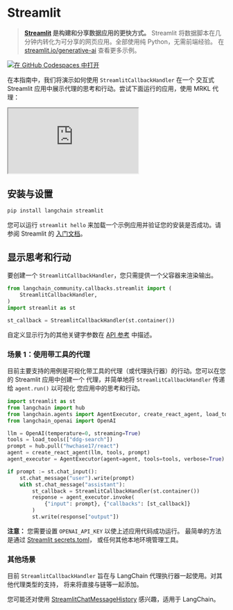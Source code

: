 # Streamlit

> **[Streamlit](https://streamlit.io/) 是构建和分享数据应用的更快方式。**
> Streamlit 将数据脚本在几分钟内转化为可分享的网页应用。全部使用纯 Python，无需前端经验。
> 在 [streamlit.io/generative-ai](https://streamlit.io/generative-ai) 查看更多示例。

[![在 GitHub Codespaces 中打开](https://github.com/codespaces/badge.svg)](https://codespaces.new/langchain-ai/streamlit-agent?quickstart=1)

在本指南中，我们将演示如何使用 `StreamlitCallbackHandler` 在一个
交互式 Streamlit 应用中展示代理的思考和行动。尝试下面运行的应用，使用 MRKL 代理：

<iframe loading="lazy" src="https://langchain-mrkl.streamlit.app/?embed=true&embed_options=light_theme"
    style={{ width: 100 + '%', border: 'none', marginBottom: 1 + 'rem', height: 600 }}
    allow="camera;clipboard-read;clipboard-write;"
></iframe>

## 安装与设置

```bash
pip install langchain streamlit
```

您可以运行 `streamlit hello` 来加载一个示例应用并验证您的安装是否成功。请参阅 Streamlit 的
[入门文档](https://docs.streamlit.io/library/get-started)。

## 显示思考和行动

要创建一个 `StreamlitCallbackHandler`，您只需提供一个父容器来渲染输出。

```python
from langchain_community.callbacks.streamlit import (
    StreamlitCallbackHandler,
)
import streamlit as st

st_callback = StreamlitCallbackHandler(st.container())
```

自定义显示行为的其他关键字参数在
[API 参考](https://python.langchain.com/api_reference/langchain/callbacks/langchain.callbacks.streamlit.streamlit_callback_handler.StreamlitCallbackHandler.html) 中描述。

### 场景 1：使用带工具的代理

目前主要支持的用例是可视化带工具的代理（或代理执行器）的行动。您可以在您的 Streamlit 应用中创建一个
代理，并简单地将 `StreamlitCallbackHandler` 传递给 `agent.run()` 以可视化
您应用中的思考和行动。

```python
import streamlit as st
from langchain import hub
from langchain.agents import AgentExecutor, create_react_agent, load_tools
from langchain_openai import OpenAI

llm = OpenAI(temperature=0, streaming=True)
tools = load_tools(["ddg-search"])
prompt = hub.pull("hwchase17/react")
agent = create_react_agent(llm, tools, prompt)
agent_executor = AgentExecutor(agent=agent, tools=tools, verbose=True)

if prompt := st.chat_input():
    st.chat_message("user").write(prompt)
    with st.chat_message("assistant"):
        st_callback = StreamlitCallbackHandler(st.container())
        response = agent_executor.invoke(
            {"input": prompt}, {"callbacks": [st_callback]}
        )
        st.write(response["output"])
```

**注意：** 您需要设置 `OPENAI_API_KEY` 以使上述应用代码成功运行。
最简单的方法是通过 [Streamlit secrets.toml](https://docs.streamlit.io/library/advanced-features/secrets-management)，
或任何其他本地环境管理工具。

### 其他场景

目前 `StreamlitCallbackHandler` 旨在与 LangChain 代理执行器一起使用。对其他代理类型的支持，
将来将直接与链等一起添加。

您可能还对使用
[StreamlitChatMessageHistory](/docs/integrations/memory/streamlit_chat_message_history) 感兴趣，适用于 LangChain。
